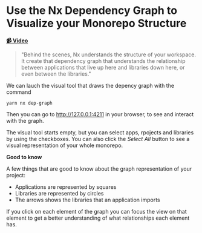 # Use the Nx Dependency Graph to Visualize your Monorepo Structure

**[📹 Video](https://egghead.io/lessons/egghead-use-the-nx-dependency-graph-to-visualize-your-monorepo-structure)**

> "Behind the scenes, Nx understands the structure of your workspace. It create that dependency graph that understands the relationship between applications that live up here and libraries down here, or even between the libraries."

We can lauch the visual tool that draws the depency graph with the command

```shell
yarn nx dep-graph
```

Then you can go to http://127.0.0.1:4211 in your browser, to see and interact with the graph.

The visual tool starts empty, but you can select apps, rpojects and libraries by using the checkboxes. You can also click the _Select All_ button to see a visual representation of your whole monorepo.

**Good to know**

A few things that are good to know about the graph representation of your project:

- Applications are represented by squares
- Libraries are represented by circles
- The arrows shows the libraries that an application imports

If you click on each element of the graph you can focus the view on that element to get a better understanding of what relationships each element has.